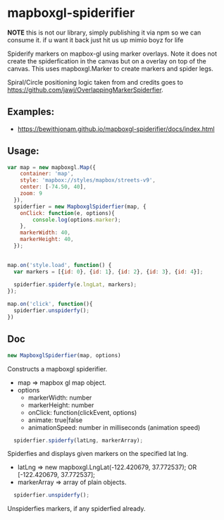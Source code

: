 

# mapboxgl-spiderifier

**NOTE** this is not our library, simply publishing it via npm so we can consume it. if u want it back just hit us up
mimio boyz for life


Spiderify markers on mapbox-gl using marker overlays. Note it does not create the spiderfication in the canvas but on a overlay on top of the canvas. This uses mapboxgl.Marker to create markers and spider legs.

Spiral/Circle positioning logic taken from and credits goes to https://github.com/jawj/OverlappingMarkerSpiderfier.

## Examples:
 - https://bewithjonam.github.io/mapboxgl-spiderifier/docs/index.html

## Usage:
```js
var map = new mapboxgl.Map({
    container: 'map',
    style: 'mapbox://styles/mapbox/streets-v9',
    center: [-74.50, 40],
    zoom: 9
  }),
  spiderfier = new MapboxglSpiderfier(map, {
  	onClick: function(e, options){
    	console.log(options.marker);
    },
    markerWidth: 40,
    markerHeight: 40,
  });

  
map.on('style.load', function() {
  var markers = [{id: 0}, {id: 1}, {id: 2}, {id: 3}, {id: 4}];
  
  spiderfier.spiderfy(e.lngLat, markers);
});

map.on('click', function(){
  spiderfier.unspiderfy();
})
```

## Doc
```js
new MapboxglSpiderfier(map, options)
```
  Constructs a mapboxgl spiderifier.
  * map => mapbox gl map object.
  * options
    - markerWidth: number
    - markerHeight: number
    - onClick: function(clickEvent, options)
    - animate: true|false
    - animationSpeed: number in milliseconds (animation speed)
    
```js
  spiderfier.spiderfy(latLng, markerArray);
```
  Spiderfies and displays given markers on the specified lat lng.
  * latLng => new mapboxgl.LngLat(-122.420679, 37.772537); OR [-122.420679, 37.772537];
  * markerArray => array of plain objects.
    
```js
  spiderfier.unspiderfy();
```
  Unspiderfies markers, if any spiderfied already.
